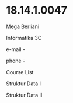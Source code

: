 # 18.14.1.0047

Mega Berliani

Informatika 3C

e-mail -

phone -

Course List

Struktur Data I

Struktur Data II
